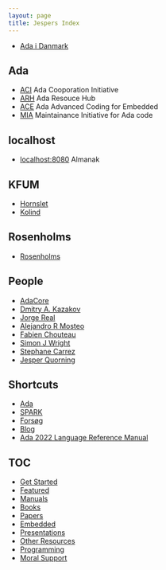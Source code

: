 ```yaml
---
layout: page
title: Jespers Index
---
```


- [Ada i Danmark](/Ada-DK/)

Ada
----
- [ACI](https://the-aci.github.io/) Ada Cooporation Initiative
- [ARH](https://the-ARH.github.io/) Ada Resouce Hub
- [ACE](https://ada-ace.github.io/) Ada Advanced Coding for Embedded
- [MIA](https://the-MIA.github.io/) Maintainance Initiative for Ada code

localhost
----
- [localhost:8080](http://localhost:8080) Almanak

KFUM
----
- [Hornslet](/kfum/hornslet/)
- [Kolind](/kfum/kolind/)

Rosenholms
----
- [Rosenholms](https://rosenholms.github.io)

People
----
- [AdaCore](https://github.com/AdaCore)
- [Dmitry A. Kazakov](http://www.dmitry-kazakov.de)
- [Jorge Real](https://github.com/jorge-real)
- [Alejandro R Mosteo](https://github.com/mosteo)
- [Fabien Chouteau](https://github.com/Fabien-Chouteau)
- [Simon J Wright](https://github.com/simonjwright)
- [Stephane Carrez](https://gitlab.com/stcarrez)
- [Jesper Quorning](https://github.com/jquorning)

Shortcuts
----
- [Ada](/ada/)
- [SPARK](/spark/)
- [Forsøg](/forsøg/)
- [Blog](/blogs/)
- [Ada 2022 Language Reference Manual](http://www.ada-auth.org/standards/ada22.html)

TOC
----
- [Get Started](/ada/getstarted/)
- [Featured](/ada/featured/)
- [Manuals](/ada/manuals/)
- [Books](/ada/books/)
- [Papers](/ada/papers/)
- [Embedded](/ada/embedded/)
- [Presentations](/ada/presentations/)
- [Other Resources](/ada/other/)
- [Programming](/ada/programming/)
- [Moral Support](/ada/moral/)
